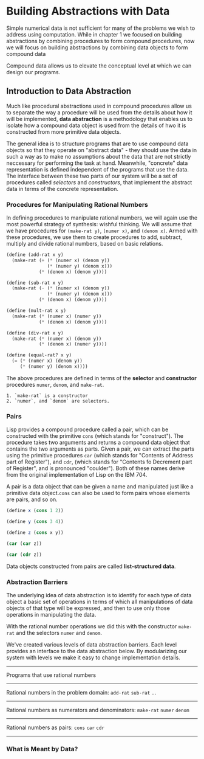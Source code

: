 # Building Abstractions with Data
Simple numerical data is not sufficient for many of the problems we wish 
to address using computation. While in chapter 1 we focused on building
abstractions by combining procedures to form compound procedures, now we 
will focus on building abstractions by combining data objects to form 
compound data

Compound data allows us to elevate the conceptual level at which we can 
design our programs. 

## Introduction to Data Abstraction
Much like procedural abstractions used in compound procedures allow us to 
separate the way a procedure will be used from the details about how it will 
be implemented, **data abstraction** is a methodology that enables us to 
isolate how a compound data object is used from the details of hwo it is 
constructed from more primitive data objects.

The general idea is to structure programs that are to use compound data objects
so that they operate on "abstract data" - they should use the data in such a 
way as to make no assumptions about the data that are not strictly neccessary 
for performing the task at hand. Meanwhile, "concrete" data representation is
defined independent of the programs that use the data. The interface between
these two parts of our system will be a set of procedures called *selectors* 
and *constructors*, that implement the abstract data in terms of the concrete
representation. 

### Procedures for Manipulating Rational Numbers
In defining procedures to manipulate rational numbers, we will again use 
the most powerful strategy of synthesis: wishful thinking. We will assume 
that we have procedures for `(make-rat y)`, `(numer x)`, and `(denom x)`. 
Armed with these procedures, we use them to create procedures to add, 
subtract, multiply and divide rational numbers, based on basic relations. 

```scheme
(define (add-rat x y)
  (make-rat (+ (* (numer x) (denom y))
               (* (numer y) (denom x)))
            (* (denom x) (denom y))))

(define (sub-rat x y)
  (make-rat (- (* (numer x) (denom y))
               (* (numer y) (denom x)))
            (* (denom x) (denom y))))

(define (mult-rat x y)
  (make-rat (* (numer x) (numer y))
            (* (denom x) (denom y))))

(define (div-rat x y)
  (make-rat (* (numer x) (denom y))
            (* (denom x) (numer y))))

(define (equal-rat? x y)
  (= (* (numer x) (denom y))
     (* (numer y) (denom x))))
```

The above procedures are defined in terms of the **selector** and **constructor**
procedures `numer`, `denom`, and `make-rat`. 

    1. `make-rat` is a constructor
    2. `numer`, and `denom` are selectors.

### Pairs
Lisp provides a compound procedure called a pair, which can be constructed with
the primitive `cons` (which stands for "construct"). The procedure takes two
arguments and returns a compound data object that contains the two arguments as
parts. Given a pair, we can extract the parts using the primitive procedures
`car` (which stands for "Contents of Address part of Register"), and `cdr`, 
(which stands for "Contents fo Decrement part of Register", and is pronounced 
"coulder"). Both of these names derive from the original implementation of Lisp
on the IBM 704. 

A pair is a data object that can be given a name and manipulated just like a 
primitive data object.`cons` can also be used to form pairs whose elements are
pairs, and so on. 

```scheme
(define x (cons 1 2))

(define y (cons 3 4))

(define z (cons x y))

(car (car z))

(car (cdr z))
```

Data objects constructed from pairs are called **list-structured data**.

### Abstraction Barriers
The underlying idea of data abstraction is to identify for each type of data
object a basic set of operations in terms of which all manipulations of data 
objects of that type will be expressed, and then to use only those operations
in manipulating the data. 

With the rational number operations we did this with the constructor `make-rat`
and the selectors `numer` and `denom`.

We've created various levels of data abstraction barriers. Each level provides
an interface to the data abstraction below. By modularizing our system with levels
we make it easy to change implementation details. 

- - - - - - - - - - - - - - - - - - - -
Programs that use rational numbers
- - - - - - - - - - - - - - - - - - - -
Rational numbers in the problem domain:
`add-rat` `sub-rat` ... 
- - - - - - - - - - - - - - - - - - - -
Rational numbers as numerators and denominators:
`make-rat` `numer` `denom`
- - - - - - - - - - - - - - - - - - - -
Rational numbers as pairs:
`cons` `car` `cdr`
- - - - - - - - - - - - - - - - - - - -

### What is Meant by Data?
